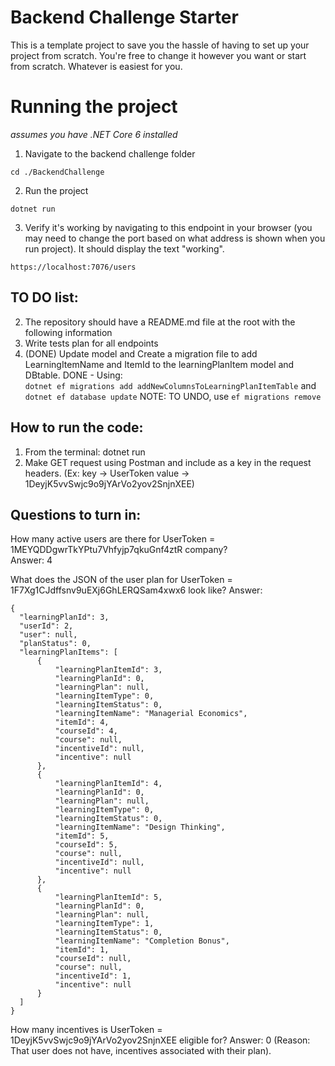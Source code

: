 # Backend Challenge Starter
This is a template project to save you the hassle of having to set up your project from scratch. 
You're free to change it however you want or start from scratch. Whatever is easiest for you.

# Running the project
_assumes you have .NET Core 6 installed_
1. Navigate to the backend challenge folder
```
cd ./BackendChallenge
```
2. Run the project
```
dotnet run
```
3. Verify it's working by navigating to this endpoint in your browser (you may need to change the port based on what address is shown when you run project).
It should display the text "working".
```
https://localhost:7076/users
```


## TO DO list:
2. The repository should have a README.md file at the root with the following information 
3. Write tests plan for all endpoints
4. (DONE) Update model and Create a migration file to add LearningItemName and ItemId to the learningPlanItem model and DBtable. DONE - Using:  
  `dotnet ef migrations add addNewColumnsToLearningPlanItemTable` and 
  `dotnet ef database update` 
  NOTE: TO UNDO, use `ef migrations remove`


## How to run the code:
1. From the terminal:  dotnet run
2. Make GET request using Postman and include as a key in the request headers.
(Ex: key -> UserToken   value -> 1DeyjK5vvSwjc9o9jYArVo2yov2SnjnXEE)


## Questions to turn in:

  How many active users are there for UserToken = 1MEYQDDgwrTkYPtu7Vhfyjp7qkuGnf4ztR company?  
  Answer: 4



  What does the JSON of the user plan for UserToken = 1F7Xg1CJdffsnv9uEXj6GhLERQSam4xwx6 look like?
  Answer: 
  ```
  {
    "learningPlanId": 3,
    "userId": 2,
    "user": null,
    "planStatus": 0,
    "learningPlanItems": [
        {
            "learningPlanItemId": 3,
            "learningPlanId": 0,
            "learningPlan": null,
            "learningItemType": 0,
            "learningItemStatus": 0,
            "learningItemName": "Managerial Economics",
            "itemId": 4,
            "courseId": 4,
            "course": null,
            "incentiveId": null,
            "incentive": null
        },
        {
            "learningPlanItemId": 4,
            "learningPlanId": 0,
            "learningPlan": null,
            "learningItemType": 0,
            "learningItemStatus": 0,
            "learningItemName": "Design Thinking",
            "itemId": 5,
            "courseId": 5,
            "course": null,
            "incentiveId": null,
            "incentive": null
        },
        {
            "learningPlanItemId": 5,
            "learningPlanId": 0,
            "learningPlan": null,
            "learningItemType": 1,
            "learningItemStatus": 0,
            "learningItemName": "Completion Bonus",
            "itemId": 1,
            "courseId": null,
            "course": null,
            "incentiveId": 1,
            "incentive": null
        }
    ]
}
```

How many incentives is UserToken = 1DeyjK5vvSwjc9o9jYArVo2yov2SnjnXEE eligible for? 
Answer: 0 (Reason: That user does not have, incentives associated with their plan).

